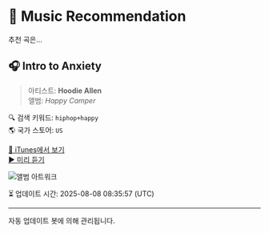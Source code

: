 
# 🎵 Music Recommendation

추천 곡은...

## 🎧 Intro to Anxiety  
> 아티스트: **Hoodie Allen**  
> 앨범: _Happy Camper_  

🔍 검색 키워드: `hiphop+happy`  
🌎 국가 스토어: `US`

[🔗 iTunes에서 보기](https://music.apple.com/us/album/intro-to-anxiety/1076720621?i=1076720622&uo=4)  
[▶️ 미리 듣기](https://audio-ssl.itunes.apple.com/itunes-assets/AudioPreview115/v4/0f/4a/9d/0f4a9d84-e692-e32b-1919-93b86365dec1/mzaf_13831453510637413340.plus.aac.p.m4a)

![앨범 아트워크](https://is1-ssl.mzstatic.com/image/thumb/Music124/v4/9f/f5/3e/9ff53e23-0e90-77b2-a051-f02d5b715abd/859716433035_cover.jpg/100x100bb.jpg)

⏳ 업데이트 시간: 2025-08-08 08:35:57 (UTC)

---
자동 업데이트 봇에 의해 관리됩니다.
